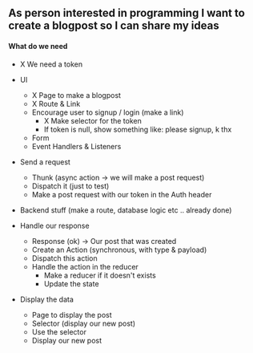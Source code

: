 ## As person interested in programming I want to create a blogpost so I can share my ideas

#### What do we need

- X We need a token

- UI

  - X Page to make a blogpost
  - X Route & Link
  - Encourage user to signup / login (make a link)
    - X Make selector for the token
    - If token is null, show something like: please signup, k thx
  - Form
  - Event Handlers & Listeners

- Send a request

  - Thunk (async action -> we will make a post request)
  - Dispatch it (just to test)
  - Make a post request with our token in the Auth header

- Backend stuff (make a route, database logic etc .. already done)

- Handle our response

  - Response (ok) -> Our post that was created
  - Create an Action (synchronous, with type & payload)
  - Dispatch this action
  - Handle the action in the reducer
    - Make a reducer if it doesn't exists
    - Update the state

- Display the data

  - Page to display the post
  - Selector (display our new post)
  - Use the selector
  - Display our new post
